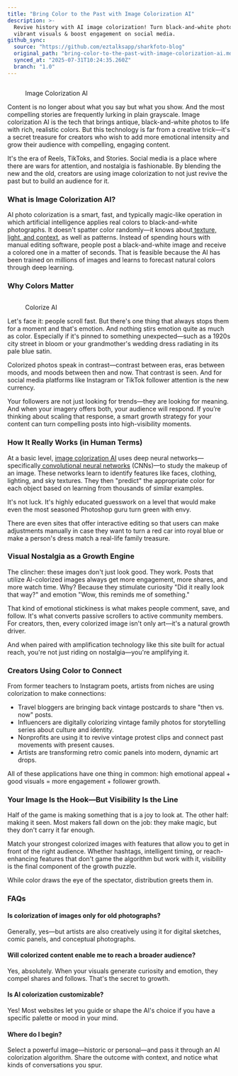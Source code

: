 ```yaml
---
title: "Bring Color to the Past with Image Colorization AI"
description: >-
  Revive history with AI image colorization! Turn black-and-white photos into
  vibrant visuals & boost engagement on social media.
github_sync:
  source: "https://github.com/eztalksapp/sharkfoto-blog"
  original_path: "bring-color-to-the-past-with-image-colorization-ai.md"
  synced_at: "2025-07-31T10:24:35.260Z"
  branch: "1.0"
---
```


<figure><img src="https://lh7-rt.googleusercontent.com/docsz/AD_4nXdLEu3IqQ335py0jZN58HDOEp_oSH99-Ugq5pi0v0o3oynq4-AwbZW4deill2yP8O3ehF77239zx-rjF0dcSAUKXPPTHInpwDAHkB0yYcuVQtIwcQMuREbqniG-Mj0RGolSEY3Fqw?key=JC6Zd3bTd-OGRGo7Ij8PWA" alt=""><figcaption><p>Image Colorization AI</p></figcaption></figure>

Content is no longer about what you say but what you show. And the most compelling stories are frequently lurking in plain grayscale. Image colorization AI is the tech that brings antique, black-and-white photos to life with rich, realistic colors. But this technology is far from a creative trick—it's a secret treasure for creators who wish to add more emotional intensity and grow their audience with compelling, engaging content.

It's the era of Reels, TikToks, and Stories. Social media is a place where there are wars for attention, and nostalgia is fashionable. By blending the new and the old, creators are using image colorization to not just revive the past but to build an audience for it.

### What is Image Colorization AI?

AI photo colorization is a smart, fast, and typically magic-like operation in which artificial intelligence applies real colors to black-and-white photographs. It doesn't spatter color randomly—it knows about[ texture, light, and context](https://digital-photography-school.com/using-light-to-create-texture-in-your-photography/), as well as patterns. Instead of spending hours with manual editing software, people post a black-and-white image and receive a colored one in a matter of seconds. That is feasible because the AI has been trained on millions of images and learns to forecast natural colors through deep learning.

### Why Colors Matter

<figure><img src="https://lh7-rt.googleusercontent.com/docsz/AD_4nXfuW7jmPZnROUpuSdWksT4_fU4tSWTN3ctujatQ4VUmBmLbS6NiCDC3Rwh-Ipa2QtNdNqyHODZCltpkIsBQ1TVqC_5Ml3x3FCOE2tfVAKafvP3TwkF3u9RjRyNMCjwp2fk_fLWanQ?key=JC6Zd3bTd-OGRGo7Ij8PWA" alt=""><figcaption><p>Colorize AI</p></figcaption></figure>

Let's face it: people scroll fast. But there's one thing that always stops them for a moment and that's emotion. And nothing stirs emotion quite as much as color. Especially if it's pinned to something unexpected—such as a 1920s city street in bloom or your grandmother's wedding dress radiating in its pale blue satin.

Colorized photos speak in contrast—contrast between eras, eras between moods, and moods between then and now. That contrast is seen. And for social media platforms like Instagram or TikTok follower attention is the new currency.

Your followers are not just looking for trends—they are looking for meaning. And when your imagery offers both, your audience will respond. If you’re thinking about scaling that response, a smart growth strategy for your content can turn compelling posts into high-visibility moments.&#x20;

### How It Really Works (in Human Terms)

At a basic level, [image colorization AI](https://creati.ai/ai-tools/categories/ai-colorize/) uses deep neural networks—specifically[ convolutional neural networks](https://www.datacamp.com/tutorial/introduction-to-convolutional-neural-networks-cnns) (CNNs)—to study the makeup of an image. These networks learn to identify features like faces, clothing, lighting, and sky textures. They then "predict" the appropriate color for each object based on learning from thousands of similar examples.

It's not luck. It's highly educated guesswork on a level that would make even the most seasoned Photoshop guru turn green with envy.

There are even sites that offer interactive editing so that users can make adjustments manually in case they want to turn a red car into royal blue or make a person's dress match a real-life family treasure.

### Visual Nostalgia as a Growth Engine

The clincher: these images don't just look good. They work. Posts that utilize AI-colorized images always get more engagement, more shares, and more watch time. Why? Because they stimulate curiosity "Did it really look that way?" and emotion "Wow, this reminds me of something."

That kind of emotional stickiness is what makes people comment, save, and follow. It's what converts passive scrollers to active community members. For creators, then, every colorized image isn't only art—it's a natural growth driver.

And when paired with amplification technology like this site built for actual reach, you're not just riding on nostalgia—you're amplifying it.

### Creators Using Color to Connect

From former teachers to Instagram poets, artists from niches are using colorization to make connections:

* Travel bloggers are bringing back vintage postcards to share "then vs. now" posts.
* Influencers are digitally colorizing vintage family photos for storytelling series about culture and identity.
* Nonprofits are using it to revive vintage protest clips and connect past movements with present causes.
* Artists are transforming retro comic panels into modern, dynamic art drops.

All of these applications have one thing in common: high emotional appeal + good visuals = more engagement + follower growth.

### Your Image Is the Hook—But Visibility Is the Line

Half of the game is making something that is a joy to look at. The other half: making it seen. Most makers fall down on the job: they make magic, but they don't carry it far enough.

Match your strongest colorized images with features that allow you to get in front of the right audience. Whether hashtags, intelligent timing, or reach-enhancing features that don't game the algorithm but work with it, visibility is the final component of the growth puzzle.

While color draws the eye of the spectator, distribution greets them in.

### FAQs

#### &#x20;Is colorization of images only for old photographs?

Generally, yes—but artists are also creatively using it for digital sketches, comic panels, and conceptual photographs.

#### Will colorized content enable me to reach a broader audience?

Yes, absolutely. When your visuals generate curiosity and emotion, they compel shares and follows. That's the secret to growth.

#### Is AI colorization customizable?

Yes! Most websites let you guide or shape the AI's choice if you have a specific palette or mood in your mind.

#### Where do I begin?

Select a powerful image—historic or personal—and pass it through an AI colorization algorithm. Share the outcome with context, and notice what kinds of conversations you spur.
